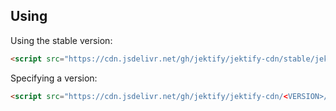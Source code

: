 ## Using


Using the stable version:

```html
<script src="https://cdn.jsdelivr.net/gh/jektify/jektify-cdn/stable/jektify.min.js"></script>
```

Specifying a version:

```html
<script src="https://cdn.jsdelivr.net/gh/jektify/jektify-cdn/<VERSION>/jektify.min.js"></script>
```
